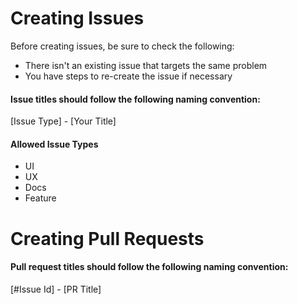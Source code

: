 # Creating Issues

Before creating issues, be sure to check the following:

-   There isn't an existing issue that targets the same problem
-   You have steps to re-create the issue if necessary

#### Issue titles should follow the following naming convention:

[Issue Type] - [Your Title]

#### Allowed Issue Types

-   UI
-   UX
-   Docs
-   Feature

# Creating Pull Requests

#### Pull request titles should follow the following naming convention:

[#Issue Id] - [PR Title]
